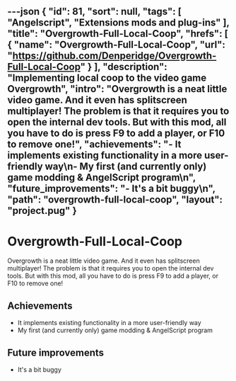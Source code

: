 ---json
{
"id": 81,
"sort": null,
"tags": [
"Angelscript",
"Extensions mods and plug-ins"
],
"title": "Overgrowth-Full-Local-Coop",
"hrefs": [
{
"name": "Overgrowth-Full-Local-Coop",
"url": "https://github.com/Denperidge/Overgrowth-Full-Local-Coop"
}
],
"description": "Implementing local coop to the video game Overgrowth",
"intro": "Overgrowth is a neat little video game. And it even has splitscreen multiplayer! The problem is that it requires you to open the internal dev tools. But with this mod, all you have to do is press F9 to add a player, or F10 to remove one!",
"achievements": "- It implements existing functionality in a more user-friendly way\n- My first (and currently only) game modding & AngelScript program\n",
"future_improvements": "- It's a bit buggy\n",
"path": "overgrowth-full-local-coop",
"layout": "project.pug"
}
---
# Overgrowth-Full-Local-Coop
Overgrowth is a neat little video game. And it even has splitscreen multiplayer! The problem is that it requires you to open the internal dev tools. But with this mod, all you have to do is press F9 to add a player, or F10 to remove one!

## Achievements
- It implements existing functionality in a more user-friendly way
- My first (and currently only) game modding & AngelScript program


## Future improvements
- It's a bit buggy


